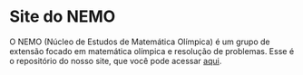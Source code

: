 # Site do NEMO

O NEMO (Núcleo de Estudos de Matemática Olímpica) é um grupo de extensão focado em matemática olímpica e resolução de problemas. 
Esse é o repositório do nosso site, que você pode acessar [aqui](nemo.icmc.usp.br).